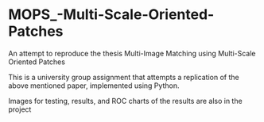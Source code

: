 # MOPS_-Multi-Scale-Oriented-Patches
An attempt to reproduce the thesis Multi-Image Matching using Multi-Scale Oriented Patches

This is a university group assignment that attempts a replication of the above mentioned paper, implemented using Python.

Images for testing, results, and ROC charts of the results are also in the project
